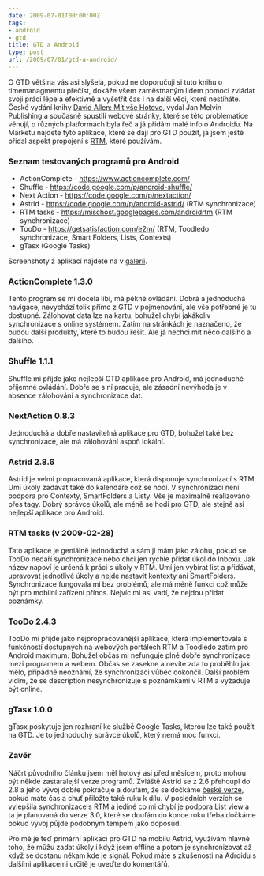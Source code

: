 ```yaml
---
date: 2009-07-01T00:00:00Z
tags:
- android
- gtd
title: GTD a Android
type: post
url: /2009/07/01/gtd-a-android/
---
```


O GTD většina vás asi slyšela, pokud ne doporučuji si tuto knihu o timemanagmentu přečíst, dokáže všem zaměstnaným lidem pomoci zvládat svoji práci lépe a efektivně a vyšetřit čas i na další věci, které nestíháte. České vydání knihy <a href="https://www.mitvsehotovo.cz">David Allen: Mít vše Hotovo</a>, vydal Jan Melvin Publishing a současně spustili webové stránky, které se této problematice věnují, o různých platformách byla řeč a já přidám malé info o Androidu. Na Marketu najdete tyto aplikace, které se dají pro GTD použít, ja jsem ještě přidal aspekt propojení s <a href="https://www.rememberthemilk.com">RTM</a>, které používám.
<h3>Seznam testovaných programů pro Android</h3>
<ul>
	<li>ActionComplete - <a title="https://www.actioncomplete.com/" rel="nofollow" href="https://www.actioncomplete.com/">https://www.actioncomplete.com/</a></li>
	<li>Shuffle - <a title="https://code.google.com/p/android-shuffle/" rel="nofollow" href="https://code.google.com/p/android-shuffle/">https://code.google.com/p/android-shuffle/</a></li>
	<li>Next Action - <a title="https://code.google.com/p/nextaction/" rel="nofollow" href="https://code.google.com/p/nextaction/">https://code.google.com/p/nextaction/</a></li>
	<li>Astrid - <a class="urlextern" title="https://code.google.com/p/android-astrid/" rel="nofollow" href="https://code.google.com/p/android-astrid/">https://code.google.com/p/android-astrid/</a> (RTM synchronizace)</li>
	<li>RTM tasks - <a title="https://mischost.googlepages.com/androidrtm" rel="nofollow" href="https://mischost.googlepages.com/androidrtm">https://mischost.googlepages.com/androidrtm</a> (RTM synchronizace)</li>
	<li>TooDo - <a title="https://getsatisfaction.com/e2m/" rel="nofollow" href="https://getsatisfaction.com/e2m/">https://getsatisfaction.com/e2m/</a> (RTM, Toodledo synchronizace, Smart Folders, Lists, Contexts)</li>
	<li>gTasx (Google Tasks)</li>
</ul>
Screenshoty z aplikací najdete na v <a href="https://www.flickr.com/photos/abtris/sets/72157618227761030/">galerii</a>.
<h3>ActionComplete 1.3.0</h3>
Tento program se mi docela líbí, má pěkné ovládání. Dobrá a jednoduchá navigace, nevychází tolik přímo z GTD v pojmenování, ale vše potřebné je tu dostupné. Zálohovat data lze na kartu, bohužel chybí jakákoliv synchronizace s online systémem. Zatím na stránkách je naznačeno, že budou další produkty, které to budou řešit. Ale já nechci mít něco dalšího a dalšího.<a title="Screenshots" href="https://www.slideshare.net/burnayev/actioncomplete-screenshots-1248218">
</a>
<h3>Shuffle 1.1.1</h3>
Shuffle mi přijde jako nejlepší GTD aplikace pro Android, má jednoduché příjemné ovládání. Dobře se s ní pracuje, ale zásadní nevýhoda je v absence zálohování a synchronizace dat.
<h3>NextAction 0.8.3</h3>
Jednoduchá a dobře nastavitelná aplikace pro GTD, bohužel také bez synchronizace, ale má zálohování aspoň lokální.
<h3>Astrid 2.8.6</h3>
Astrid je velmi propracovaná aplikace, která disponuje synchronizací s RTM. Umí úkoly zadávat také do kalendáře což se hodí. V synchronizaci není podpora pro Contexty, SmartFolders a Listy. Vše je maximálně realizováno přes tagy. Dobrý správce úkolů, ale méně se hodí pro GTD, ale stejně asi nejlepší aplikace pro Android.
<h3>RTM tasks (v 2009-02-28)</h3>
Tato aplikace je geniálně jednoduchá a sám ji mám jako zálohu, pokud se TooDo nedaří synchronizace nebo chci jen rychle přidat úkol do Inboxu. Jak název napoví je určená k práci s úkoly v RTM. Umí jen vybírat list a přidávat, upravovat jednotlivé úkoly a nejde nastavit kontexty ani SmartFolders. Synchronizace fungovala mi bez problémů, ale má méně funkcí což může být pro mobilní zařízení přínos. Nejvíc mi asi vadí, že nejdou přidat poznámky.
<h3>TooDo 2.4.3</h3>
TooDo mi přijde jako nejpropracovanější aplikace, která implementovala s funkčností dostupných na webových portálech RTM a Toodledo zatím pro Android maximum. Bohužel občas mi nefunguje plně dobře synchronizace mezi programem a webem. Občas se zasekne a nevíte zda to proběhlo jak mělo, případně neoznámí, že synchronizaci vůbec dokončil. Další problém vidím, že se description nesynchronizuje s poznámkami v RTM a vyžaduje být online.
<h3>gTasx 1.0.0</h3>
gTasx poskytuje jen rozhraní ke službě Google Tasks, kterou lze také použít na GTD. Je to jednoduchý správce úkolů, který nemá moc funkcí.
<h3>Zavěr</h3>
Náčrt původního článku jsem měl hotový asi před měsícem, proto mohou být někde zastaralejší verze programů. Zvláště Astrid se z 2.6 přehoupl do 2.8 a jeho vývoj dobře pokračuje a doufám, že se dočkáme <a href="https://translations.launchpad.net/astrid/">české verze</a>, pokud máte čas a chuť přiložte také ruku k dílu. V posledních verzích se vylepšila synchronizace s RTM a jediné co mi chybí je podpora List view a ta je planovaná do verze 3.0, které se doufám do konce roku třeba dočkáme pokud vývoj půjde podobným tempem jako doposud.

Pro mě je teď primární aplikaci pro GTD na mobilu Astrid, využívám hlavně toho, že můžu zadat úkoly i když jsem offline a potom je synchronizovat až když se dostanu někam kde je signál. Pokud máte s zkušenosti na Adroidu s dalšími aplikacemi určitě je uveďte do komentářů.
